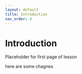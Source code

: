 ```yaml
---
layout: default
title: Introduction
nav_order: 4
---
```

# Introduction
Placeholder for first page of lesson

here are some chagnes 
